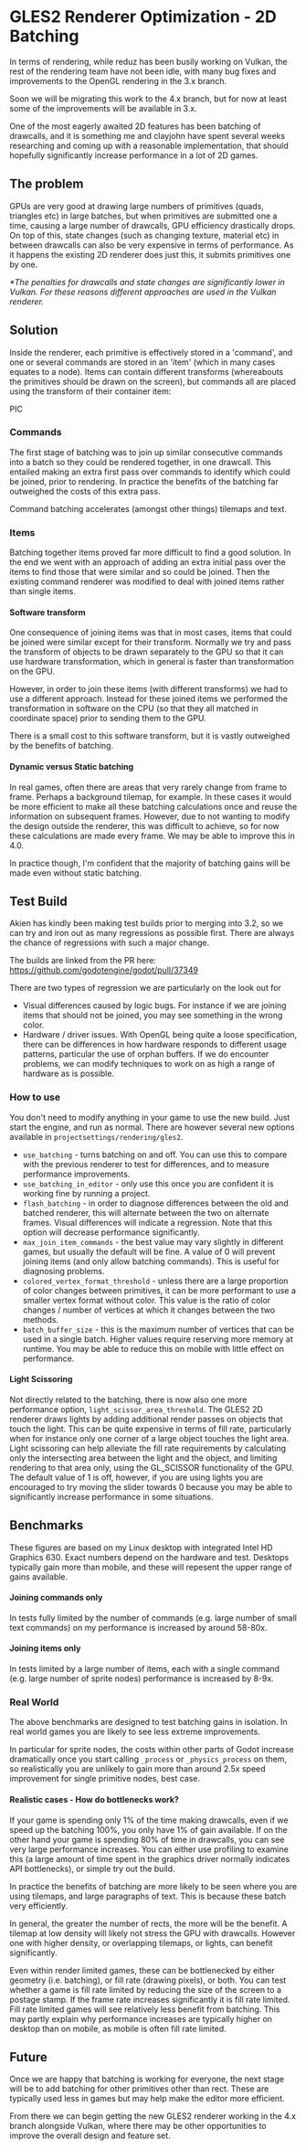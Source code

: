 # GLES2 Renderer Optimization - 2D Batching

In terms of rendering, while reduz has been busily working on Vulkan, the rest of the rendering team have not been idle, with many bug fixes and improvements to the OpenGL rendering in the 3.x branch.

Soon we will be migrating this work to the 4.x branch, but for now at least some of the improvements will be available in 3.x.

One of the most eagerly awaited 2D features has been batching of drawcalls, and it is something me and clayjohn have spent several weeks researching and coming up with a reasonable implementation, that should hopefully significantly increase performance in a lot of 2D games.

## The problem

GPUs are very good at drawing large numbers of primitives (quads, triangles etc) in large batches, but when primitives are submitted one a time, causing a large number of drawcalls, GPU efficiency drastically drops. On top of this, state changes (such as changing texture, material etc) in between drawcalls can also be very expensive in terms of performance. As it happens the existing 2D renderer does just this, it submits primitives one by one.

_*The penalties for drawcalls and state changes are significantly lower in Vulkan. For these reasons different approaches are used in the Vulkan renderer._

## Solution

Inside the renderer, each primitive is effectively stored in a 'command', and one or several commands are stored in an 'item' (which in many cases equates to a node). Items can contain different transforms (whereabouts the primitives should be drawn on the screen), but commands all are placed using the transform of their container item:

PIC

### Commands
The first stage of batching was to join up similar consecutive commands into a batch so they could be rendered together, in one drawcall. This entailed making an extra first pass over commands to identify which could be joined, prior to rendering. In practice the benefits of the batching far outweighed the costs of this extra pass.

Command batching accelerates (amongst other things) tilemaps and text.

### Items
Batching together items proved far more difficult to find a good solution. In the end we went with an approach of adding an extra initial pass over the items to find those that were similar and so could be joined. Then the existing command renderer was modified to deal with joined items rather than single items.

#### Software transform
One consequence of joining items was that in most cases, items that could be joined were similar except for their transform. Normally we try and pass the transform of objects to be drawn separately to the GPU so that it can use hardware transformation, which in general is faster than transformation on the GPU.

However, in order to join these items (with different transforms) we had to use a different approach. Instead for these joined items we performed the transformation in software on the CPU (so that they all matched in coordinate space) prior to sending them to the GPU.

There is a small cost to this software transform, but it is vastly outweighed by the benefits of batching.

#### Dynamic versus Static batching
In real games, often there are areas that very rarely change from frame to frame. Perhaps a background tilemap, for example. In these cases it would be more efficient to make all these batching calculations once and reuse the information on subsequent frames. However, due to not wanting to modify the design outside the renderer, this was difficult to achieve, so for now these calculations are made every frame. We may be able to improve this in 4.0.

In practice though, I'm confident that the majority of batching gains will be made even without static batching.

## Test Build
Akien has kindly been making test builds prior to merging into 3.2, so we can try and iron out as many regressions as possible first. There are always the chance of regressions with such a major change.

The builds are linked from the PR here:
https://github.com/godotengine/godot/pull/37349

There are two types of regression we are particularly on the look out for

* Visual differences caused by logic bugs. For instance if we are joining items that should not be joined, you may see something in the wrong color.
* Hardware / driver issues. With OpenGL being quite a loose specification, there can be differences in how hardware responds to different usage patterns, particular the use of orphan buffers. If we do encounter problems, we can modify techniques to work on as high a range of hardware as is possible.

### How to use
You don't need to modify anything in your game to use the new build. Just start the engine, and run as normal. There are however several new options available in `projectsettings/rendering/gles2`.

* `use_batching` - turns batching on and off. You can use this to compare with the previous renderer to test for differences, and to measure performance improvements.
* `use_batching_in_editor` - only use this once you are confident it is working fine by running a project.
* `flash_batching` - in order to diagnose differences between the old and batched renderer, this will alternate between the two on alternate frames. Visual differences will indicate a regression. Note that this option will decrease performance significantly.
* `max_join_item_commands` - the best value may vary slightly in different games, but usually the default will be fine. A value of 0 will prevent joining items (and only allow batching commands). This is useful for diagnosing problems.
* `colored_vertex_format_threshold` - unless there are a large proportion of color changes between primitives, it can be more performant to use a smaller vertex format without color. This value is the ratio of color changes / number of vertices at which it changes between the two methods.
* `batch_buffer_size` - this is the maximum number of vertices that can be used in a single batch. Higher values require reserving more memory at runtime. You may be able to reduce this on mobile with little effect on performance.

#### Light Scissoring
Not directly related to the batching, there is now also one more performance option, `light_scissor_area_threshold`.
The GLES2 2D renderer draws lights by adding additional render passes on objects that touch the light. This can be quite expensive in terms of fill rate, particularly when for instance only one corner of a large object touches the light area.
Light scissoring can help alleviate the fill rate requirements by calculating only the intersecting area between the light and the object, and limiting rendering to that area only, using the GL_SCISSOR functionality of the GPU.
The default value of 1 is off, however, if you are using lights you are encouraged to try moving the slider towards 0 because you may be able to significantly increase performance in some situations.

## Benchmarks
These figures are based on my Linux desktop with integrated Intel HD Graphics 630. Exact numbers depend on the hardware and test. Desktops typically gain more than mobile, and these will repesent the upper range of gains available.

#### Joining commands only
In tests fully limited by the number of commands (e.g. large number of small text commands) on my performance is increased by around 58-80x.
#### Joining items only
In tests limited by a large number of items, each with a single command (e.g. large number of sprite nodes) performance is increased by 8-9x.

### Real World
The above benchmarks are designed to test batching gains in isolation. In real world games you are likely to see less extreme improvements.

In particular for sprite nodes, the costs within other parts of Godot increase dramatically once you start calling `_process` or `_physics_process` on them, so realistically you are unlikely to gain more than around 2.5x speed improvement for single primitive nodes, best case.

#### Realistic cases - How do bottlenecks work?

If your game is spending only 1% of the time making drawcalls, even if we speed up the batching 100%, you only have 1% of gain available. If on the other hand your game is spending 80% of time in drawcalls, you can see very large performance increases. You can either use profiling to examine this (a large amount of time spent in the graphics driver normally indicates API bottlenecks), or simple try out the build.

In practice the benefits of batching are more likely to be seen where you are using tilemaps, and large paragraphs of text. This is because these batch very efficiently.

In general, the greater the number of rects, the more will be the benefit. A tilemap at low density will likely not stress the GPU with drawcalls. However one with higher density, or overlapping tilemaps, or lights, can benefit significantly.

Even within render limited games, these can be bottlenecked by either geometry (i.e. batching), or fill rate (drawing pixels), or both. You can test whether a game is fill rate limited by reducing the size of the screen to a postage stamp. If the frame rate increases significantly it is fill rate limited. Fill rate limited games will see relatively less benefit from batching. This may partly explain why performance increases are typically higher on desktop than on mobile, as mobile is often fill rate limited.

## Future

Once we are happy that batching is working for everyone, the next stage will be to add batching for other primitives other than rect. These are typically used less in games but may help make the editor more efficient.

From there we can begin getting the new GLES2 renderer working in the 4.x branch alongside Vulkan, where there may be other opportunities to improve the overall design and feature set.
